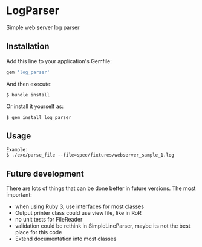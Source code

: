 # LogParser
Simple web server log parser

## Installation

Add this line to your application's Gemfile:

```ruby
gem 'log_parser'
```

And then execute:

    $ bundle install

Or install it yourself as:

    $ gem install log_parser

## Usage

    Example:
    $ ./exe/parse_file --file=spec/fixtures/webserver_sample_1.log

## Future development
There are lots of  things that can be done better in future versions.
The most important:
 * when using Ruby 3, use interfaces for most classes
 * Output printer class could use view file, like in RoR
 * no unit tests for FileReader
 * validation could be rethink in SimpleLineParser, maybe its not the best place for this code
 * Extend documentation into most classes
